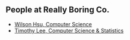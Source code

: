 People at Really Boring Co.
---

- [Wilson Hsu, Computer Science](./wilson_hsu.md)
- [Timothy Lee, Computer Science & Statistics](./timothy_lee.md)
